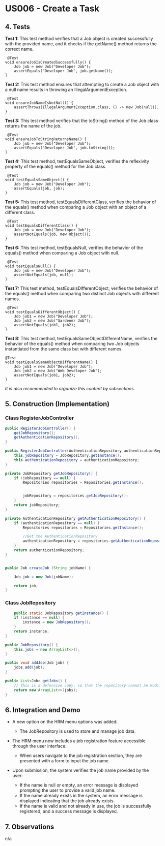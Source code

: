 # US006 - Create a Task 

## 4. Tests 

**Test 1:** This test method verifies that a Job object is created successfully with the provided name, and it checks if the getName() method returns the correct name.

	 @Test
    void ensureJobIsCreatedSuccessfully() {
        Job job = new Job("Developer Job");
        assertEquals("Developer Job", job.getName());
    }



**Test 2:** This test method ensures that attempting to create a Job object with a null name results in throwing an IllegalArgumentException.

	 @Test
    void ensureJobNameIsNotNull() {
        assertThrows(IllegalArgumentException.class, () -> new Job(null));
    }

**Test 3:** This test method verifies that the toString() method of the Job class returns the name of the job.

	 @Test
    void ensureJobToStringReturnsName() {
        Job job = new Job("Developer Job");
        assertEquals("Developer Job", job.toString());
    }

**Test 4:** This test method, testEqualsSameObject, verifies the reflexivity property of the equals() method for the Job class.

	 @Test
    void testEqualsSameObject() {
        Job job = new Job("Developer Job");
        assertEquals(job, job);
    }

**Test 5:** This test method, testEqualsDifferentClass, verifies the behavior of the equals() method when comparing a Job object with an object of a different class.

	 @Test
    void testEqualsDifferentClass() {
        Job job = new Job("Developer Job");
        assertNotEquals(job, new Object());
    }

**Test 6:** This test method, testEqualsNull, verifies the behavior of the equals() method when comparing a Job object with null.

	 @Test
    void testEqualsNull() {
        Job job = new Job("Developer Job");
        assertNotEquals(job, null);
    }

**Test 7:** This test method, testEqualsDifferentObject, verifies the behavior of the equals() method when comparing two distinct Job objects with different names.

	 @Test
    void testEqualsDifferentObject() {
        Job job1 = new Job("Developer Job");
        Job job2 = new Job("Gardener Job");
        assertNotEquals(job1, job2);
    }

**Test 8:** This test method, testEqualsSameObjectDifferentName, verifies the behavior of the equals() method when comparing two Job objects instantiated from the same class but with different names.

	@Test
    void testEqualsSameObjectDifferentName() {
        Job job1 = new Job("Developer Job");
        Job job2 = new Job("Web Developer Job");
        assertNotEquals(job1, job2);
    }

_It is also recommended to organize this content by subsections._ 


## 5. Construction (Implementation)

### Class RegisterJobController 

```java
public RegisterJobController() {
    getJobRepository();
    getAuthenticationRepository();
}

public RegisterJobController(AuthenticationRepository authenticationRepository) {
    this.jobRepository = JobRepository.getInstance();
    this.authenticationRepository = authenticationRepository;
}

private JobRepository getJobRepository() {
    if (jobRepository == null) {
        Repositories repositories = Repositories.getInstance();


        jobRepository = repositories.getJobRepository();
    }
    return jobRepository;
}

private AuthenticationRepository getAuthenticationRepository() {
    if (authenticationRepository == null) {
        Repositories repositories = Repositories.getInstance();

        //Get the AuthenticationRepository
        authenticationRepository = repositories.getAuthenticationRepository();
    }
    return authenticationRepository;
}


public Job createJob (String jobName) {

    Job job = new Job(jobName);

    return job;
}


```

### Class JobRepository

```java
    public static JobRepository getInstance() {
    if (instance == null) {
        instance = new JobRepository();
    }
    return instance;
}

public JobRepository() {
    this.jobs = new ArrayList<>();
}

public void addJob(Job job) {
    jobs.add(job);
}

public List<Job> getJobs() {
    // This is a defensive copy, so that the repository cannot be modified from the outside.
    return new ArrayList<>(jobs);
}
```


## 6. Integration and Demo 

* A new option on the HRM menu options was added.
    * The JobRepository is used to store and manage job data.

* The HRM menu now includes a job registration feature accessible through the user interface.
    * When users navigate to the job registration section, they are presented with a form to input the job name.
* Upon submission, the system verifies the job name provided by the user:
    * If the name is null or empty, an error message is displayed prompting the user to provide a valid job name.
    * If the name already exists in the system, an error message is displayed indicating that the job already exists.
    * If the name is valid and not already in use, the job is successfully registered, and a success message is displayed.


## 7. Observations

n/a